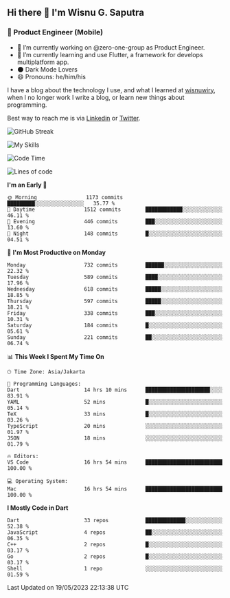 ## Hi there 👋 I'm Wisnu G. Saputra

### :mobile_phone_off: Product Engineer (Mobile)

- 🔭 I’m currently working on @zero-one-group as Product Engineer.
- 🌱 I’m currently learning and use Flutter, a framework for develops multiplatform app.
- 🌑 Dark Mode Lovers
- 😄 Pronouns: he/him/his

I have a blog about the technology I use, and what I learned at [wisnuwiry](https://wisnuwiry.space/), when I no longer work I write a blog, or learn new things about programming.

Best way to reach me is via [Linkedin](https://www.linkedin.com/in/wisnu-saputra/) or [Twitter](https://twitter.com/wisnuwiry).

![GitHub Streak](https://streak-stats.demolab.com?user=wisnuwiry&theme=dark&hide_border=true)

![My Skills](https://skillicons.dev/icons?i=dart,flutter,kotlin,swift,js,css,neovim,git,linux&perline=5)

<!--START_SECTION:waka-->
![Code Time](http://img.shields.io/badge/Code%20Time-456%20hrs%2010%20mins-blue)

![Lines of code](https://img.shields.io/badge/From%20Hello%20World%20I%27ve%20Written-4.6%20million%20lines%20of%20code-blue)

**I'm an Early 🐤** 

```text
🌞 Morning                1173 commits        █████████░░░░░░░░░░░░░░░░   35.77 % 
🌆 Daytime                1512 commits        ████████████░░░░░░░░░░░░░   46.11 % 
🌃 Evening                446 commits         ███░░░░░░░░░░░░░░░░░░░░░░   13.60 % 
🌙 Night                  148 commits         █░░░░░░░░░░░░░░░░░░░░░░░░   04.51 % 
```
📅 **I'm Most Productive on Monday** 

```text
Monday                   732 commits         ██████░░░░░░░░░░░░░░░░░░░   22.32 % 
Tuesday                  589 commits         ████░░░░░░░░░░░░░░░░░░░░░   17.96 % 
Wednesday                618 commits         █████░░░░░░░░░░░░░░░░░░░░   18.85 % 
Thursday                 597 commits         █████░░░░░░░░░░░░░░░░░░░░   18.21 % 
Friday                   338 commits         ███░░░░░░░░░░░░░░░░░░░░░░   10.31 % 
Saturday                 184 commits         █░░░░░░░░░░░░░░░░░░░░░░░░   05.61 % 
Sunday                   221 commits         ██░░░░░░░░░░░░░░░░░░░░░░░   06.74 % 
```


📊 **This Week I Spent My Time On** 

```text
🕑︎ Time Zone: Asia/Jakarta

💬 Programming Languages: 
Dart                     14 hrs 10 mins      █████████████████████░░░░   83.91 % 
YAML                     52 mins             █░░░░░░░░░░░░░░░░░░░░░░░░   05.14 % 
TeX                      33 mins             █░░░░░░░░░░░░░░░░░░░░░░░░   03.26 % 
TypeScript               20 mins             ░░░░░░░░░░░░░░░░░░░░░░░░░   01.97 % 
JSON                     18 mins             ░░░░░░░░░░░░░░░░░░░░░░░░░   01.79 % 

🔥 Editors: 
VS Code                  16 hrs 54 mins      █████████████████████████   100.00 % 

💻 Operating System: 
Mac                      16 hrs 54 mins      █████████████████████████   100.00 % 
```

**I Mostly Code in Dart** 

```text
Dart                     33 repos            █████████████░░░░░░░░░░░░   52.38 % 
JavaScript               4 repos             ██░░░░░░░░░░░░░░░░░░░░░░░   06.35 % 
C++                      2 repos             █░░░░░░░░░░░░░░░░░░░░░░░░   03.17 % 
Go                       2 repos             █░░░░░░░░░░░░░░░░░░░░░░░░   03.17 % 
Shell                    1 repo              ░░░░░░░░░░░░░░░░░░░░░░░░░   01.59 % 
```




 Last Updated on 19/05/2023 22:13:38 UTC
<!--END_SECTION:waka-->

